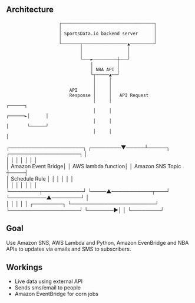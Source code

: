 ## Architecture
                        ┌───────────────────────────────────┐                                     
                        │                                   │                                     
                        │ SportsData.io backend server      │                                     
                        │                                   │                                     
                        └───────┬─────────────────▲─────────┘                                     
                                │                 │                                               
                                │                 │                                               
                                └───►─────────┼───┘                                               
                                    │         │                                                   
                                    │ NBA API │                                                   
                                    └┬─────▲──┘                                                   
                                     │     │                                                      
                                     │     │                                                      
                            API      │     │                                                      
                            Response │     │   API Request                                        
                                     │     │                                           ┌──────┐   
                                     │     │                                   ┌──────►│      │   
                                     │     │                                   │       └──────┘   
                                     │     │                                   │                  
┌────────────────────┐      ┌────────▼─────┴─────┐    ┌───────────────────┐    │                  
│                    │      │                    │    │                   │    │                  
│ Amazon Event Bridge│      │ AWS lambda function│    │  Amazon SNS Topic ┼────┤                  
│ Schedule Rule      │      │                    │    │                   │    │                  
│                    │      │                    │    │                   │    │                  
└────────┬───────────┘      └────▲───────────┬───┘    └──────────▲────────┘    │                  
         │                       │           │                   │             │        ┌────────┐
         └───────────────────────┘           └───────────────────┘             └───────►│        │
                                                                                        └────────┘

## Goal
Use Amazon SNS, AWS Lambda and Python, Amazon EvenBridge and NBA APIs to updates via emails and SMS to subscribers.

## Workings
- Live data using external API
- Sends sms/email to people
- Amazon EventBridge for corn jobs

